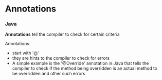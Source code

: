 # Annotations

### Java
**Annotations** tell the compiler to check for certain criteria

Annotations:
- start with '@'
- they are hints to the compiler to check for errors
- A simple example is the '@Override' annotation in Java that tells the compiler to check if the method being overridden is an actual method to be overridden and other such errors